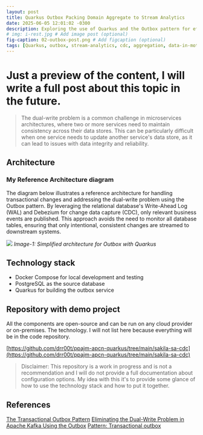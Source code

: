 ```yaml
---
layout: post
title: Quarkus Outbox Packing Domain Aggregate to Stream Analytics
date: 2025-06-05 12:01:02 -0300
description: Exploring the use of Quarkus and the Outbox pattern for efficient data streaming and aggregation.
# img: i-rest.jpg # Add image post (optional)
fig-caption: 02-outbox-post.png # Add figcaption (optional)
tags: [Quarkus, outbox, stream-analytics, cdc, aggregation, data-in-motion, data-engineering, kafka, debezium, postgresql, data-architecture]
---
```


# **Just a preview of the content, I will write a full post about this topic in the future.**

> The dual-write problem is a common challenge in microservices architectures, where two or more services need to maintain consistency across their data stores. This can be particularly difficult when one service needs to update another service's data store, as it can lead to issues with data integrity and reliability.



## Architecture


### My Reference Architecture diagram
The diagram below illustrates a reference architecture for handling transactional changes and addressing the dual-write problem using the Outbox pattern. By leveraging the relational database's Write-Ahead Log (WAL) and Debezium for change data capture (CDC), only relevant business events are published. This approach avoids the need to monitor all database tables, ensuring that only intentional, consistent changes are streamed to downstream systems.

![]({{site.baseurl}}/assets/img/02-outbox-pattern.png)
_Image-1: Simplified architecture for Outbox with Quarkus_


## Technology stack

- Docker Compose for local development and testing
- PostgreSQL as the source database
- Quarkus for building the outbox service

## Repository with demo project

All the components are open-source and can be run on any cloud provider or on-premises. The technology. I will not list here because everything will be in the code repository.

[https://github.com/drr00t/ppajm-apcn-quarkus/tree/main/sakila-sa-cdc](https://github.com/drr00t/ppajm-apcn-quarkus/tree/main/sakila-sa-cdc)

> Disclaimer: This repository is a work in progress and is not a recommendation and I will do not provide a full documentation about configuration options. My idea with this it's to provide some glance of how to use the technology stack and how to put it together.

## References

[The Transactional Outbox Pattern](https://developer.confluent.io/courses/microservices/the-transactional-outbox-pattern/)
[Eliminating the Dual-Write Problem in Apache Kafka Using the Outbox](https://www.confluent.io/events/kafka-summit-london-2023/eliminating-the-double-write-problem-in-apache-kafka-using-the-outbox/)
[Pattern: Transactional outbox](https://microservices.io/patterns/data/transactional-outbox.html)
